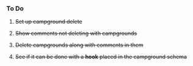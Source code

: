 ### To Do

1. ~~Set up campground delete~~
2. ~~Show comments not deleting with campgrounds~~
3. ~~Delete campgrounds along with comments in them~~

4. ~~See if it can be done with a **hook** placed in the campground schema~~